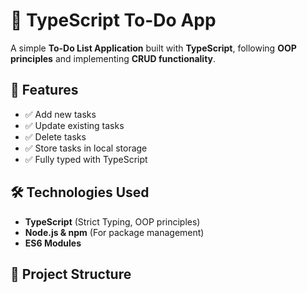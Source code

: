 # 📌 TypeScript To-Do App

A simple **To-Do List Application** built with **TypeScript**, following **OOP principles** and implementing **CRUD functionality**.

## 📖 Features
- ✅ Add new tasks
- ✅ Update existing tasks
- ✅ Delete tasks
- ✅ Store tasks in local storage
- ✅ Fully typed with TypeScript

## 🛠️ Technologies Used
- **TypeScript** (Strict Typing, OOP principles)
- **Node.js & npm** (For package management)
- **ES6 Modules**

## 📂 Project Structure
